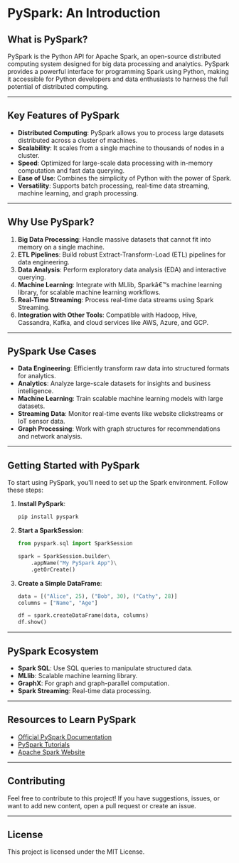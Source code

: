 
# PySpark: An Introduction

## What is PySpark?

PySpark is the Python API for Apache Spark, an open-source distributed computing system designed for big data processing and analytics. PySpark provides a powerful interface for programming Spark using Python, making it accessible for Python developers and data enthusiasts to harness the full potential of distributed computing.

---

## Key Features of PySpark

- **Distributed Computing**: PySpark allows you to process large datasets distributed across a cluster of machines.
- **Scalability**: It scales from a single machine to thousands of nodes in a cluster.
- **Speed**: Optimized for large-scale data processing with in-memory computation and fast data querying.
- **Ease of Use**: Combines the simplicity of Python with the power of Spark.
- **Versatility**: Supports batch processing, real-time data streaming, machine learning, and graph processing.

---

## Why Use PySpark?

1. **Big Data Processing**: Handle massive datasets that cannot fit into memory on a single machine.
2. **ETL Pipelines**: Build robust Extract-Transform-Load (ETL) pipelines for data engineering.
3. **Data Analysis**: Perform exploratory data analysis (EDA) and interactive querying.
4. **Machine Learning**: Integrate with MLlib, Sparkâ€™s machine learning library, for scalable machine learning workflows.
5. **Real-Time Streaming**: Process real-time data streams using Spark Streaming.
6. **Integration with Other Tools**: Compatible with Hadoop, Hive, Cassandra, Kafka, and cloud services like AWS, Azure, and GCP.

---

## PySpark Use Cases

- **Data Engineering**: Efficiently transform raw data into structured formats for analytics.
- **Analytics**: Analyze large-scale datasets for insights and business intelligence.
- **Machine Learning**: Train scalable machine learning models with large datasets.
- **Streaming Data**: Monitor real-time events like website clickstreams or IoT sensor data.
- **Graph Processing**: Work with graph structures for recommendations and network analysis.

---

## Getting Started with PySpark

To start using PySpark, you'll need to set up the Spark environment. Follow these steps:

1. **Install PySpark**:
    ```bash
    pip install pyspark
    ```

2. **Start a SparkSession**:
    ```python
    from pyspark.sql import SparkSession

    spark = SparkSession.builder\
        .appName("My PySpark App")\
        .getOrCreate()
    ```

3. **Create a Simple DataFrame**:
    ```python
    data = [("Alice", 25), ("Bob", 30), ("Cathy", 28)]
    columns = ["Name", "Age"]

    df = spark.createDataFrame(data, columns)
    df.show()
    ```

---

## PySpark Ecosystem

- **Spark SQL**: Use SQL queries to manipulate structured data.
- **MLlib**: Scalable machine learning library.
- **GraphX**: For graph and graph-parallel computation.
- **Spark Streaming**: Real-time data processing.

---

## Resources to Learn PySpark

- [Official PySpark Documentation](https://spark.apache.org/docs/latest/api/python/)
- [PySpark Tutorials](https://spark.apache.org/examples.html)
- [Apache Spark Website](https://spark.apache.org/)

---

## Contributing

Feel free to contribute to this project! If you have suggestions, issues, or want to add new content, open a pull request or create an issue.

---

## License

This project is licensed under the MIT License.
